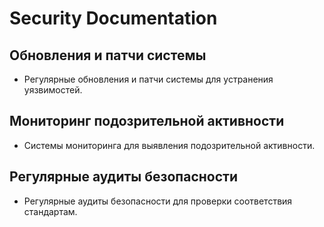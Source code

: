 # Security Documentation

## Обновления и патчи системы
- Регулярные обновления и патчи системы для устранения уязвимостей.

## Мониторинг подозрительной активности
- Системы мониторинга для выявления подозрительной активности.

## Регулярные аудиты безопасности
- Регулярные аудиты безопасности для проверки соответствия стандартам.
